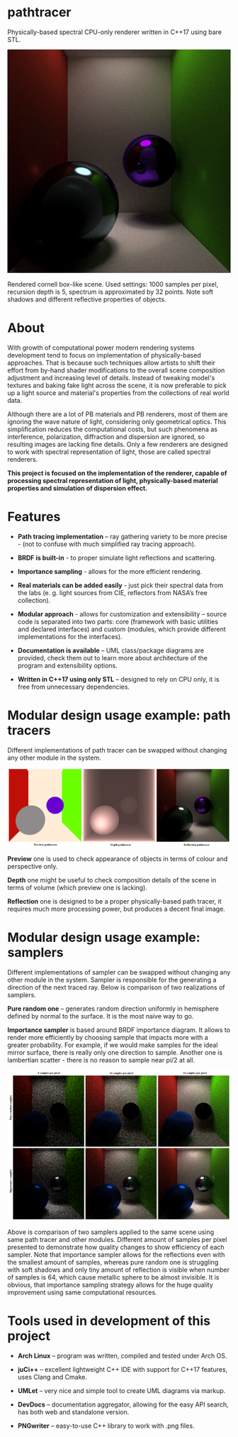# pathtracer
Physically-based spectral CPU-only renderer written in C++17 using bare STL.

![cornell_box](https://github.com/feather-light/pathtracer/blob/master/docs/output_examples/cornell_box.png)

Rendered cornell box-like scene. Used settings: 1000 samples per pixel, recursion depth is 5, spectrum is approximated by 32 points. Note soft shadows and different reflective properties of objects. 

# About
  With growth of computational power modern rendering systems development tend to focus on implementation of physically-based approaches. That is because such techniques allow artists to shift their effort from by-hand shader modifications to the overall scene composition adjustment and increasing level of details. Instead of tweaking model's textures and baking fake light across the scene, it is now preferable to pick up a light source and material's properties from the collections of real world data.

  Although there are a lot of PB materials and PB renderers, most of them are ignoring the wave nature of light, considering only geometrical optics. This simplification reduces the computational costs, but such phenomena as interference, polarization, diffraction and dispersion are ignored, so resulting images are lacking fine details. Only a few renderers are designed to work with spectral representation of light, those are called spectral renderers.

  **This project is focused on the implementation of the renderer, capable of processing spectral representation of light, physically-based material properties and simulation of dispersion effect.**
  
# Features
- **Path tracing implementation** – ray gathering variety to be more precise - (not to confuse with much simplified ray tracing approach).

- **BRDF is built-in** - to proper simulate light reflections and scattering.

- **Importance sampling** - allows for the more efficient rendering. 

- **Real materials can be added easily** - just pick their spectral data from the labs (e. g. light sources from CIE, reflectors from NASA’s free collection).

- **Modular approach** - allows for customization and extensibility – source code is separated into two parts: core (framework with basic utilities and declared interfaces) and custom (modules, which provide different implementations for the interfaces).

- **Documentation is available** – UML class/package diagrams are provided, check them out to learn more about architecture of the program and extensibility options.

- **Written in C++17 using only STL** – designed to rely on CPU only, it is free from unnecessary dependencies.

# Modular design usage example: path tracers
Different implementations of path tracer can be swapped without changing any other module in the system.

![pathtracers](https://github.com/feather-light/pathtracer/blob/master/docs/output_examples/pathtracers.png)

**Preview** one is used to check appearance of objects in terms of colour and perspective only.

**Depth** one might be useful to check composition details of the scene in terms of volume (which preview one is lacking).

**Reflection** one is designed to be a proper physically-based path tracer, it requires much more processing power, but produces a decent final image. 

# Modular design usage example: samplers
Different implementations of sampler can be swapped without changing any other module in the system.
Sampler is responsible for the generating a direction of the next traced ray. Below is comparison of two realizations of samplers.

**Pure random one** – generates random direction uniformly in hemisphere defined by normal to the surface. It is the most naive way to go.  

**Importance sampler** is based around BRDF importance diagram. It allows to render more efficiently by choosing sample that impacts more with a greater probability. For example, if we would make samples for the ideal mirror surface, there is really only one direction to sample. Another one is lambertian scatter - there is no reason to sample near pi/2 at all.

![samplers](https://github.com/feather-light/pathtracer/blob/master/docs/output_examples/samplers.png)

Above is comparison of two samplers applied to the same scene using same path tracer and other modules. Different amount of samples per pixel presented to demonstrate how quality changes to show efficiency of each sampler. Note that importance sampler allows for the reflections even with the smallest amount of samples, whereas pure random one is struggling with soft shadows and only tiny amount of reflection is visible when number of samples is 64, which cause metallic sphere to be almost invisible. 
It is obvious, that importance sampling strategy allows for the huge quality improvement using same computational resources.

# Tools used in development of this project
- **Arch Linux** – program was written, compiled and tested under Arch OS.

- **juCi++** – excellent lightweight C++ IDE with support for C++17 features, uses Clang and Cmake. 

- **UMLet** – very nice and simple tool to create UML diagrams via markup.

- **DevDocs** – documentation aggregator, allowing for the easy API search, has both web and standalone version.

- **PNGwriter** – easy-to-use C++ library to work with .png files.
 


